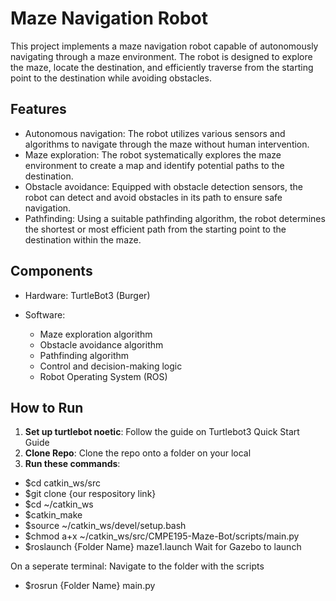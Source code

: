 ﻿# Maze Navigation Robot

This project implements a maze navigation robot capable of autonomously navigating through a maze environment. The robot is designed to explore the maze, locate the destination, and efficiently traverse from the starting point to the destination while avoiding obstacles.

## Features

- Autonomous navigation: The robot utilizes various sensors and algorithms to navigate through the maze without human intervention.
- Maze exploration: The robot systematically explores the maze environment to create a map and identify potential paths to the destination.
- Obstacle avoidance: Equipped with obstacle detection sensors, the robot can detect and avoid obstacles in its path to ensure safe navigation.
- Pathfinding: Using a suitable pathfinding algorithm, the robot determines the shortest or most efficient path from the starting point to the destination within the maze.

## Components

- Hardware:
  TurtleBot3 (Burger)

- Software:
  - Maze exploration algorithm
  - Obstacle avoidance algorithm
  - Pathfinding algorithm
  - Control and decision-making logic
  - Robot Operating System (ROS)

## How to Run
1. **Set up turtlebot noetic**: Follow the guide on Turtlebot3 Quick Start Guide
2. **Clone Repo**: Clone the repo onto a folder on your local 
3. **Run these commands**: 
- $cd catkin_ws/src
- $git clone {our respository link}
- $cd ~/catkin_ws
- $catkin_make
- $source ~/catkin_ws/devel/setup.bash
- $chmod a+x ~/catkin_ws/src/CMPE195-Maze-Bot/scripts/main.py
- $roslaunch {Folder Name} maze1.launch
Wait for Gazebo to launch

On a seperate terminal:
Navigate to the folder with the scripts
- $rosrun {Folder Name} main.py




